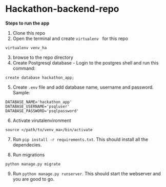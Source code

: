 # Hackathon-backend-repo

**Steps to run the app**

1. Clone this repo
2. Open the terminal and create ``` virtualenv  ``` for this repo

```
virtualenv venv_ha
```

3. browse to the repo directory
4. Create Postgresql database - Login to the postgres shell and run this command:

```
create database hackathon_app;
```

5. Create ``` .env ``` file and add database name, username and password. Sample:

```
DATABASE_NAME='hackathon_app'
DATABASE_USERNAME='psqluser'
DATABASE_PASSWORD='psqlpassword'
```

6. Activate virutalenvironment

```
source </path/to/venv_ma>/bin/activate
```

7. Run ``` pip install -r requirements.txt ```. This should install all the dependecies.

8. Run migrations

```
python manage.py migrate
```

9. Run ``` python manage.py runserver ```. This should start the webserver and you are good to go.